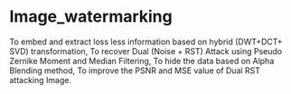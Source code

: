 # Image_watermarking
To embed and extract loss less information based on hybrid (DWT+DCT+ SVD) transformation, To recover Dual (Noise + RST) Attack using  Pseudo Zernike Moment and Median Filtering, To hide the data based on Alpha Blending method,  To improve the PSNR and MSE value of Dual RST attacking Image.
